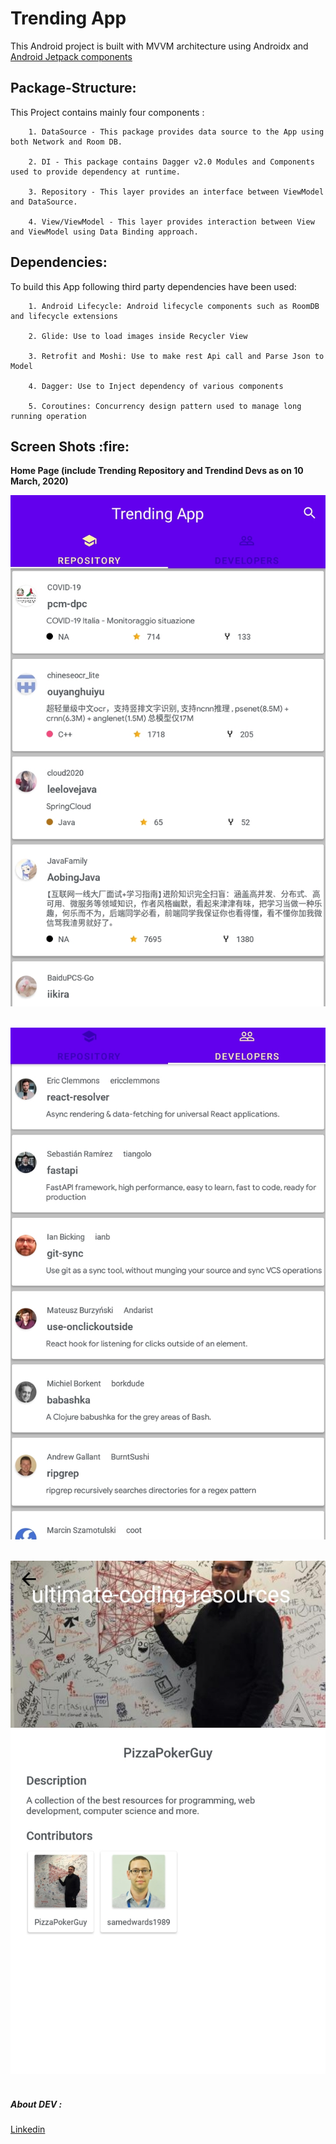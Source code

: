 # Trending App

This Android project is built with MVVM architecture using Androidx and [Android Jetpack components](https://developer.android.com/jetpack) 

## Package-Structure:

This Project contains mainly four components :

	
        1. DataSource - This package provides data source to the App using both Network and Room DB.
	
        2. DI - This package contains Dagger v2.0 Modules and Components used to provide dependency at runtime.
	
        3. Repository - This layer provides an interface between ViewModel and DataSource.
	
        4. View/ViewModel - This layer provides interaction between View and ViewModel using Data Binding approach.

## Dependencies:

To build this App following third party dependencies have been used:

		1. Android Lifecycle: Android lifecycle components such as RoomDB and lifecycle extensions
	
		2. Glide: Use to load images inside Recycler View
	
		3. Retrofit and Moshi: Use to make rest Api call and Parse Json to Model
		
		4. Dagger: Use to Inject dependency of various components
		
		5. Coroutines: Concurrency design pattern used to manage long running operation

<h2 id="more-examples">Screen Shots :fire:</h2>

**Home Page (include Trending Repository and Trendind Devs as on 10 March, 2020)**

![alt tag](https://github.com/prdp89/Trending-App/blob/master/screenshots/pic_1.jpeg)
<br/><br/>

![alt tag](https://github.com/prdp89/Trending-App/blob/master/screenshots/pic_2.jpeg)
<br/><br/>

![alt tag](https://github.com/prdp89/Trending-App/blob/master/screenshots/pic_3.jpeg)
<br/><br/>
		
##### About DEV :
[Linkedin](https://www.linkedin.com/in/pardeep-sharma-dev/)
